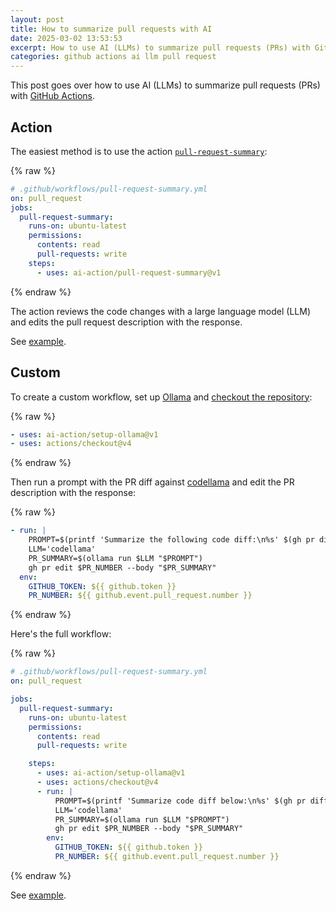 ```yaml
---
layout: post
title: How to summarize pull requests with AI
date: 2025-03-02 13:53:53
excerpt: How to use AI (LLMs) to summarize pull requests (PRs) with GitHub Actions.
categories: github actions ai llm pull request
---
```


This post goes over how to use AI (LLMs) to summarize pull requests (PRs) with [GitHub Actions](https://github.com/features/actions).

## Action

The easiest method is to use the action [`pull-request-summary`](https://github.com/marketplace/actions/pull-request-summary):

{% raw %}

```yml
# .github/workflows/pull-request-summary.yml
on: pull_request
jobs:
  pull-request-summary:
    runs-on: ubuntu-latest
    permissions:
      contents: read
      pull-requests: write
    steps:
      - uses: ai-action/pull-request-summary@v1
```

{% endraw %}

The action reviews the code changes with a large language model (LLM) and edits the pull request description with the response.

See [example](https://github.com/ai-action/ollama-github-action-demo/pull/10).

## Custom

To create a custom workflow, set up [Ollama](https://github.com/marketplace/actions/setup-ollama) and [checkout the repository](https://github.com/actions/checkout):

{% raw %}

```yml
- uses: ai-action/setup-ollama@v1
- uses: actions/checkout@v4
```

{% endraw %}

Then run a prompt with the PR diff against [codellama](https://ollama.com/library/codellama) and edit the PR description with the response:

{% raw %}

```yml
- run: |
    PROMPT=$(printf 'Summarize the following code diff:\n%s' $(gh pr diff $PR_NUMBER))
    LLM='codellama'
    PR_SUMMARY=$(ollama run $LLM "$PROMPT")
    gh pr edit $PR_NUMBER --body "$PR_SUMMARY"
  env:
    GITHUB_TOKEN: ${{ github.token }}
    PR_NUMBER: ${{ github.event.pull_request.number }}
```

{% endraw %}

Here's the full workflow:

{% raw %}

```yml
# .github/workflows/pull-request-summary.yml
on: pull_request

jobs:
  pull-request-summary:
    runs-on: ubuntu-latest
    permissions:
      contents: read
      pull-requests: write

    steps:
      - uses: ai-action/setup-ollama@v1
      - uses: actions/checkout@v4
      - run: |
          PROMPT=$(printf 'Summarize code diff below:\n%s' $(gh pr diff $PR_NUMBER))
          LLM='codellama'
          PR_SUMMARY=$(ollama run $LLM "$PROMPT")
          gh pr edit $PR_NUMBER --body "$PR_SUMMARY"
        env:
          GITHUB_TOKEN: ${{ github.token }}
          PR_NUMBER: ${{ github.event.pull_request.number }}
```

{% endraw %}

See [example](https://github.com/ai-action/ollama-github-action-demo/pull/8).
